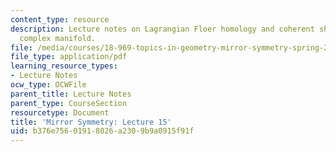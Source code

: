```yaml
---
content_type: resource
description: Lecture notes on Lagrangian Floer homology and coherent sheaves on a
  complex manifold.
file: /media/courses/18-969-topics-in-geometry-mirror-symmetry-spring-2009/b376e75601918026a2309b9a0915f91f_MIT18_969s09_lec15.pdf
file_type: application/pdf
learning_resource_types:
- Lecture Notes
ocw_type: OCWFile
parent_title: Lecture Notes
parent_type: CourseSection
resourcetype: Document
title: 'Mirror Symmetry: Lecture 15'
uid: b376e756-0191-8026-a230-9b9a0915f91f
---
```

